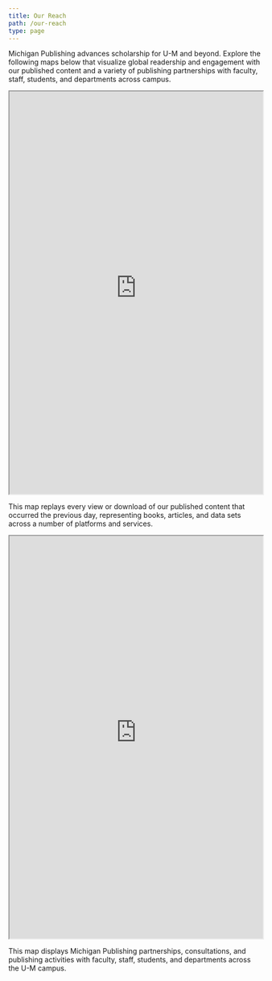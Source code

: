 ```yaml
---
title: Our Reach
path: /our-reach
type: page
---
```

Michigan Publishing advances scholarship for U-M and beyond. Explore the following maps below that visualize global readership and engagement with our published content and a variety of publishing partnerships with faculty, staff, students, and departments across campus. 

<iframe title="Readership map" width="100%" height="800" src="https://maps.publishing.umich.edu/readership-map/"></iframe>

This map replays every view or download of our published content that occurred the previous day, representing books, articles, and data sets across a number of platforms and services.

<iframe title="Readership map" width="100%" height="800" src="https://maps.publishing.umich.edu/campus_map/title-geofield-map"></iframe>

This map displays Michigan Publishing partnerships, consultations, and publishing activities with faculty, staff, students, and departments across the U-M campus.
